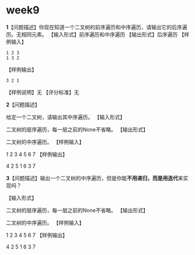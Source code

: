 # week9

**1**【问题描述】你现在知道一个二叉树的前序遍历和中序遍历，请输出它的后序遍历。无相同元素。
【输入形式】前序遍历和中序遍历
【输出形式】后序遍历
【样例输入】

```
1 2 3
1 3 2
```

【样例输出】

```
3 2 1
```

【样例说明】无
【评分标准】无

**2**【问题描述】

给定一个二叉树，请输出其中序遍历。
【输入形式】

二叉树的层序遍历，每一层之前的None不省略。
【输出形式】

二叉树的中序遍历。
【样例输入】

1 2 3 4 5 6 7
【样例输出】

4 2 5 1 6 3 7

**3**【问题描述】输出一个二叉树的中序遍历，但是你能**不用递归，而是用迭代**来实现吗？

【输入形式】

二叉树的层序遍历，每一层之前的None不省略。
【输出形式】

二叉树的中序遍历。
【样例输入】

1 2 3 4 5 6 7
【样例输出】

4 2 5 1 6 3 7

